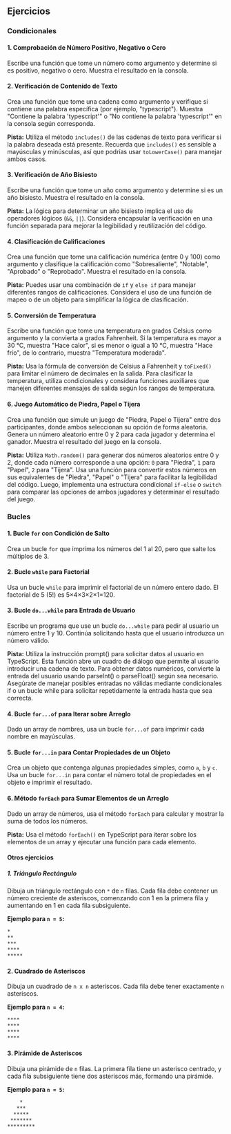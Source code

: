 ## Ejercicios

### Condicionales

#### 1. Comprobación de Número Positivo, Negativo o Cero

Escribe una función que tome un número como argumento y determine si es positivo, negativo o cero. Muestra el resultado en la consola.

#### 2. Verificación de Contenido de Texto

Crea una función que tome una cadena como argumento y verifique si contiene una palabra específica (por ejemplo, "typescript"). Muestra "Contiene la palabra 'typescript'" o "No contiene la palabra 'typescript'" en la consola según corresponda.

**Pista:** Utiliza el método `includes()` de las cadenas de texto para verificar si la palabra deseada está presente. Recuerda que `includes()` es sensible a mayúsculas y minúsculas, así que podrías usar `toLowerCase()` para manejar ambos casos.

#### 3. Verificación de Año Bisiesto

Escribe una función que tome un año como argumento y determine si es un año bisiesto. Muestra el resultado en la consola.

**Pista:** La lógica para determinar un año bisiesto implica el uso de operadores lógicos (`&&`, `||`). Considera encapsular la verificación en una función separada para mejorar la legibilidad y reutilización del código.

#### 4. Clasificación de Calificaciones

Crea una función que tome una calificación numérica (entre 0 y 100) como argumento y clasifique la calificación como "Sobresaliente", "Notable", "Aprobado" o "Reprobado". Muestra el resultado en la consola.

**Pista:** Puedes usar una combinación de `if` y `else if` para manejar diferentes rangos de calificaciones. Considera el uso de una función de mapeo o de un objeto para simplificar la lógica de clasificación.

#### 5. Conversión de Temperatura

Escribe una función que tome una temperatura en grados Celsius como argumento y la convierta a grados Fahrenheit. Si la temperatura es mayor a 30 °C, muestra "Hace calor", si es menor o igual a 10 °C, muestra "Hace frío", de lo contrario, muestra "Temperatura moderada".

**Pista:** Usa la fórmula de conversión de Celsius a Fahrenheit y `toFixed()` para limitar el número de decimales en la salida. Para clasificar la temperatura, utiliza condicionales y considera funciones auxiliares que manejen diferentes mensajes de salida según los rangos de temperatura.

#### 6. Juego Automático de Piedra, Papel o Tijera

Crea una función que simule un juego de "Piedra, Papel o Tijera" entre dos participantes, donde ambos seleccionan su opción de forma aleatoria. Genera un número aleatorio entre 0 y 2 para cada jugador y determina el ganador. Muestra el resultado del juego en la consola.

**Pista:** Utiliza `Math.random()` para generar dos números aleatorios entre 0 y 2, donde cada número corresponde a una opción: `0` para "Piedra", `1` para "Papel", `2` para "Tijera". Usa una función para convertir estos números en sus equivalentes de "Piedra", "Papel" o "Tijera" para facilitar la legibilidad del código. Luego, implementa una estructura condicional `if-else` o `switch` para comparar las opciones de ambos jugadores y determinar el resultado del juego.

### Bucles

#### 1. Bucle `for` con Condición de Salto

Crea un bucle `for` que imprima los números del 1 al 20, pero que salte los múltiplos de 3.

#### 2. Bucle `while` para Factorial

Usa un bucle `while` para imprimir el factorial de un número entero dado. El factorial de 5 (5!) es 5×4×3×2×1=120.

#### 3. Bucle `do...while` para Entrada de Usuario

Escribe un programa que use un bucle `do...while` para pedir al usuario un número entre 1 y 10. Continúa solicitando hasta que el usuario introduzca un número válido.

**Pista:** Utiliza la instrucción prompt() para solicitar datos al usuario en TypeScript. Esta función abre un cuadro de diálogo que permite al usuario introducir una cadena de texto. Para obtener datos numéricos, convierte la entrada del usuario usando parseInt() o parseFloat() según sea necesario. Asegúrate de manejar posibles entradas no válidas mediante condicionales if o un bucle while para solicitar repetidamente la entrada hasta que sea correcta.

#### 4. Bucle `for...of` para Iterar sobre Arreglo

Dado un array de nombres, usa un bucle `for...of` para imprimir cada nombre en mayúsculas.

#### 5. Bucle `for...in` para Contar Propiedades de un Objeto

Crea un objeto que contenga algunas propiedades simples, como `a`, `b` y `c`. Usa un bucle `for...in` para contar el número total de propiedades en el objeto e imprimir el resultado.

#### 6. Método `forEach` para Sumar Elementos de un Arreglo

Dado un array de números, usa el método `forEach` para calcular y mostrar la suma de todos los números.

**Pista:** Usa el método `forEach()` en TypeScript para iterar sobre los elementos de un array y ejecutar una función para cada elemento.

#### Otros ejercicios

##### 1. Triángulo Rectángulo

Dibuja un triángulo rectángulo con `*` de `n` filas. Cada fila debe contener un número creciente de asteriscos, comenzando con 1 en la primera fila y aumentando en 1 en cada fila subsiguiente.

**Ejemplo para `n = 5`:**

```
*
**
***
****
*****
```

#### 2. Cuadrado de Asteriscos

Dibuja un cuadrado de `n x n` asteriscos. Cada fila debe tener exactamente `n` asteriscos.

**Ejemplo para `n = 4`:**

```
****
****
****
****
```

#### 3. Pirámide de Asteriscos

Dibuja una pirámide de `n` filas. La primera fila tiene un asterisco centrado, y cada fila subsiguiente tiene dos asteriscos más, formando una pirámide.

**Ejemplo para `n = 5`:**

```
    *
   ***
  *****
 *******
*********
```

